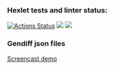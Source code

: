 ### Hexlet tests and linter status:
[![Actions Status](https://github.com/jkulds/python-project-50/workflows/hexlet-check/badge.svg)](https://github.com/jkulds/python-project-50/actions)
<a href="https://codeclimate.com/github/jkulds/python-project-50/maintainability"><img src="https://api.codeclimate.com/v1/badges/d67890b9dc584ca5b5e9/maintainability" /></a>
<a href="https://codeclimate.com/github/jkulds/python-project-50/test_coverage"><img src="https://api.codeclimate.com/v1/badges/d67890b9dc584ca5b5e9/test_coverage" /></a>

### Gendiff json files
[Screencast demo](https://asciinema.org/a/Yxo0fK24JeD6MIehz3KK6sw55)